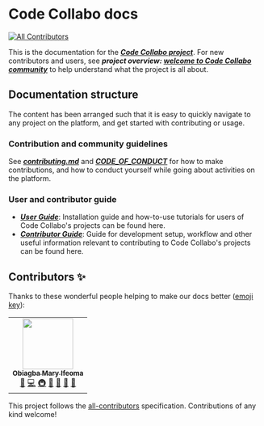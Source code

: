 # Code Collabo docs
<!-- ALL-CONTRIBUTORS-BADGE:START - Do not remove or modify this section -->
[![All Contributors](https://img.shields.io/badge/all_contributors-1-orange.svg?style=flat-square)](#contributors-)
<!-- ALL-CONTRIBUTORS-BADGE:END -->
This is the documentation for the ***[Code Collabo project](https://github.com/code-collabo)***. For new contributors and users, see ***project overview: [welcome to Code Collabo community](https://github.com/code-collabo/code-collabo)*** to help understand what the project is all about.

## Documentation structure
The content has been arranged such that it is easy to quickly navigate to any project on the platform, and get started with contributing or usage.

### Contribution and community guidelines
See ***[contributing.md](https://github.com/code-collabo/docs/blob/main/contributing.md)*** and ***[CODE_OF_CONDUCT](https://github.com/code-collabo/docs/blob/main/CODE_OF_CONDUCT.md)*** for how to make contributions, and how to conduct yourself while going about activities on the platform.

### User and contributor guide
* ***[User Guide](https://github.com/code-collabo/docs/tree/main/user-guide)***: Installation guide and how-to-use tutorials for users of Code Collabo's projects can be found here.
* ***[Contributor Guide](https://github.com/code-collabo/docs/tree/main/contributor-guide)***: Guide for development setup, workflow and other useful information relevant to contributing to Code Collabo's projects can be found here.

## Contributors ✨

Thanks to these wonderful people helping to make our docs better ([emoji key](https://allcontributors.org/docs/en/emoji-key)):

<!-- ALL-CONTRIBUTORS-LIST:START - Do not remove or modify this section -->
<!-- prettier-ignore-start -->
<!-- markdownlint-disable -->
<table>
  <tr>
    <td align="center"><a href="https://github.com/Ifycode"><img src="https://avatars.githubusercontent.com/u/45185388?v=4?s=100" width="100px;" alt=""/><br /><sub><b>Obiagba Mary Ifeoma</b></sub></a><br /><a href="https://github.com/code-collabo/docs/commits?author=Ifycode" title="Documentation">📖</a> <a href="https://github.com/code-collabo/docs/commits?author=Ifycode" title="Code">💻</a> <a href="#infra-Ifycode" title="Infrastructure (Hosting, Build-Tools, etc)">🚇</a> <a href="#maintenance-Ifycode" title="Maintenance">🚧</a> <a href="https://github.com/code-collabo/docs/pulls?q=is%3Apr+reviewed-by%3AIfycode" title="Reviewed Pull Requests">👀</a> <a href="#projectManagement-Ifycode" title="Project Management">📆</a> <a href="#ideas-Ifycode" title="Ideas, Planning, & Feedback">🤔</a></td>
  </tr>
</table>

<!-- markdownlint-restore -->
<!-- prettier-ignore-end -->

<!-- ALL-CONTRIBUTORS-LIST:END -->

This project follows the [all-contributors](https://github.com/all-contributors/all-contributors) specification. Contributions of any kind welcome!
